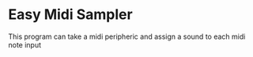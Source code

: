 # Easy Midi Sampler

This program can take a midi peripheric and assign a sound to each midi note input
